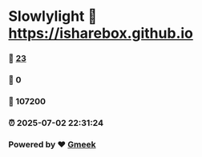 # Slowlylight :link: https://isharebox.github.io 
### :page_facing_up: [23](https://isharebox.github.io/tag.html) 
### :speech_balloon: 0 
### :hibiscus: 107200 
### :alarm_clock: 2025-07-02 22:31:24 
### Powered by :heart: [Gmeek](https://github.com/Meekdai/Gmeek)
